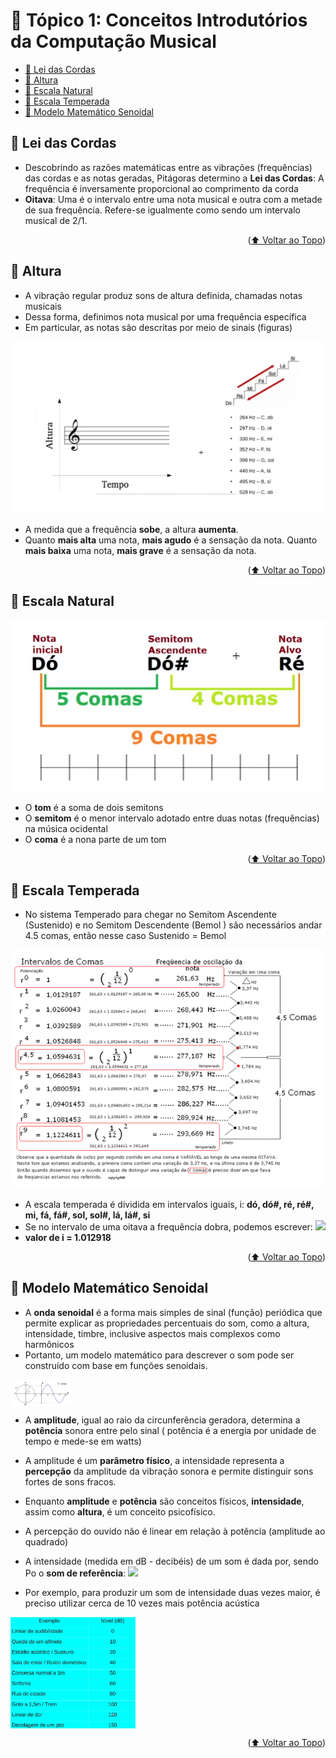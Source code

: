 <div id="top"></div>

# 📖 Tópico 1: Conceitos Introdutórios da Computação Musical

<ul>
 <li><a href="#lei">🎵 Lei das Cordas</a></li>
 <li><a href="#altura">🎵 Altura</a></li>
 <li><a href="#natural">🎵 Escala Natural </a></li>  
 <li><a href="#temperada">🎵 Escala Temperada</a></li> 
 <li><a href="#sen">🎵 Modelo Matemático Senoidal</a></li>
</ul>                     

<div id="lei"></div>

## 🎵 Lei das Cordas

- Descobrindo as razões matemáticas entre as vibrações (frequências) das cordas e as notas geradas, Pitágoras determino a **Lei das Cordas**: A frequência é inversamente proporcional ao comprimento da corda
- **Oitava**: Uma é o intervalo entre uma nota musical e outra com a metade de sua frequência. Refere-se igualmente como sendo um intervalo musical de 2/1.
<p align="right">(<a href="#top">⬆️ Voltar ao Topo</a>)</p>

<div id="altura"></div>

## 🎵 Altura

- A vibração regular produz sons de altura definida, chamadas notas musicais
- Dessa forma, definimos nota musical por uma frequência específica
- Em particular, as notas são descritas por meio de sinais (figuras)

![Untitled](../Imagens/Untitled.png)

- A medida que a frequência **sobe**, a altura **aumenta**.
- Quanto **mais alta** uma nota, **mais agudo** é a sensação da nota. Quanto **mais baixa** uma nota, **mais grave** é a sensação da nota.

<p align="right">(<a href="#top">⬆️ Voltar ao Topo</a>)</p>

<div id="natural"></div>

## 🎵 Escala Natural

![Untitled](../Imagens/Untitled%201.png)

- O **tom** é a soma de dois semitons
- O **semitom** é o menor intervalo adotado entre duas notas (frequências) na música ocidental
- O **coma** é a nona parte de um tom

<p align="right">(<a href="#top">⬆️ Voltar ao Topo</a>)</p>

<div id="temperada"></div>

## 🎵 Escala Temperada

- No sistema Temperado para chegar no Semitom Ascendente (Sustenido) e no Semitom Descendente (Bemol ) são necessários andar 4.5 comas, então nesse caso Sustenido = Bemol

![Untitled](../Imagens/Untitled%202.png)

- A escala temperada é dividida em intervalos iguais, i: **dó, dó#, ré, ré#, mi, fá, fá#, sol, sol#, lá, lá#, si**
- Se no intervalo de uma oitava a frequência dobra, podemos escrever: <img src="https://render.githubusercontent.com/render/math?math=i%5E%7B12%7D%3D2%20%5Ctext%7B%20ou%20%7D%20i%3D2%5E%7B1%2F12%7D">
- **valor de i = 1.012918**

<p align="right">(<a href="#top">⬆️ Voltar ao Topo</a>)</p>

<div id="sen"></div>

## 🎵 Modelo Matemático Senoidal

- A **onda senoidal** é a forma mais simples de sinal (função) periódica que permite explicar as propriedades percentuais do som, como a altura, intensidade, timbre, inclusive aspectos mais complexos como harmônicos
- Portanto, um modelo matemático para descrever o som pode ser construído com base em funções senoidais.

<img src="../Imagens/Untitled%203.png" width="100" align="middle"/>

- A **amplitude**, igual ao raio da circunferência geradora, determina a **potência** sonora entre pelo sinal ( potência é a energia por unidade de tempo e mede-se em watts)
- A amplitude é um **parâmetro físico**, a intensidade representa a **percepção** da amplitude da vibração sonora e permite distinguir sons fortes de sons fracos.
- Enquanto **amplitude** e **potência** são conceitos físicos, **intensidade**, assim como **altura**, é um conceito psicofísico.
- A percepção do ouvido não é linear em relação à potência (amplitude ao quadrado)
- A intensidade (medida em dB - decibéis) de um som é dada por, sendo Po o **som de referência**:  <img src="https://render.githubusercontent.com/render/math?math=I%3D10%5Ccdot%5Clog(P%2FP_o)">

- Por exemplo, para produzir um som de intensidade duas vezes maior, é preciso utilizar cerca de 10 vezes mais potência acústica

<img src="../Imagens/Untitled%204.png" width="200" align="middle"/>

<p align="right">(<a href="#top">⬆️ Voltar ao Topo</a>)</p>
